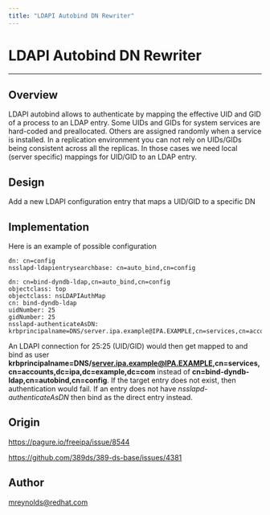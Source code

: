 ```yaml
---
title: "LDAPI Autobind DN Rewriter"
---
```


# LDAPI Autobind DN Rewriter
----------------

Overview
--------

LDAPI autobind allows to authenticate by mapping the effective UID and GID of a process to an LDAP entry.  Some UIDs and GIDs for system services are hard-coded and preallocated.  Others are assigned randomly when a service is installed.  In a replication environment you can not rely on UIDs/GIDs being consistent across all the replicas.  In those cases we need local (server specific) mappings for UID/GID to an LDAP entry.


Design
------

Add a new LDAPI configuration entry that maps a UID/GID to a specific DN


Implementation
--------------

Here is an example of possible configuration

    dn: cn=config
    nsslapd-ldapientrysearchbase: cn=auto_bind,cn=config

    dn: cn=bind-dyndb-ldap,cn=auto_bind,cn=config
    objectclass: top
    objectclass: nsLDAPIAuthMap
    cn: bind-dyndb-ldap
    uidNumber: 25
    gidNumber: 25
    nsslapd-authenticateAsDN: krbprincipalname=DNS/server.ipa.example@IPA.EXAMPLE,cn=services,cn=accounts,dc=ipa,dc=example,dc=com

An LDAPI connection for 25:25 (UID/GID) would then get mapped to and bind as user **krbprincipalname=DNS/server.ipa.example@IPA.EXAMPLE,cn=services,cn=accounts,dc=ipa,dc=example,dc=com** instead of **cn=bind-dyndb-ldap,cn=autobind,cn=config**. If the target entry does not exist, then authentication would fail. If an entry does not have *nsslapd-authenticateAsDN* then bind as the direct entry instead.


Origin
-------------

<https://pagure.io/freeipa/issue/8544>

<https://github.com/389ds/389-ds-base/issues/4381>

Author
------

<mreynolds@redhat.com>

